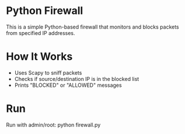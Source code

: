 # Python Firewall
  This is a simple Python-based firewall that monitors and blocks packets from specified IP addresses.

# How It Works
- Uses Scapy to sniff packets
- Checks if source/destination IP is in the blocked list
- Prints "BLOCKED" or "ALLOWED" messages

# Run
Run with admin/root:
  python firewall.py
